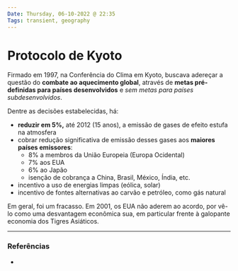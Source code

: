```yaml
---
Date: Thursday, 06-10-2022 @ 22:35
Tags: transient, geography
---
```

# Protocolo de Kyoto
Firmado em 1997, na Conferência do Clima em Kyoto, buscava adereçar a questão do **combate ao aquecimento global**, através de **metas pré-definidas para países desenvolvidos** e *sem metas para países subdesenvolvidos*. 

Dentre as decisões estabelecidas, há:
- **reduzir em 5%,** até 2012 (15 anos), a emissão de gases de efeito estufa na atmosfera
- cobrar redução significativa de emissão desses gases aos **maiores países emissores**:
	- 8% a membros da União Europeia (Europa Ocidental)
	- 7% aos EUA
	- 6% ao Japão
	- isenção de cobrança a China, Brasil, México, Índia, etc.
- incentivo a uso de energias limpas (eólica, solar) 
- incentivo de fontes alternativas ao carvão e petróleo, como gás natural

Em geral, foi um fracasso. Em 2001, os EUA não aderem ao acordo, por vê-lo como uma desvantagem econômica sua, em particular frente à galopante economia dos Tigres Asiáticos.

---
### Referências
- 